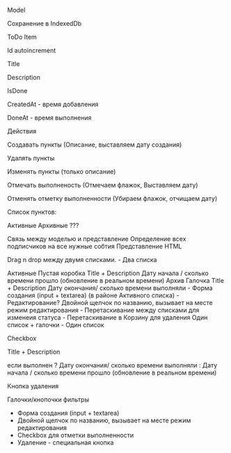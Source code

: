 Model

Сохранение в IndexedDb

ToDo Item

Id autoincrement

Title

Description

IsDone

CreatedAt - время добавления

DoneAt - время выполнения

Действия

Создавать пункты (Описание, выставляем дату создания)

Удалять пункты

Изменять пункты (только описание)

Отмечать выполненость (Отмечаем флажок, Выставляем дату)

Отменять отметку выполненности (Убираем флажок, отчищаем дату)

Список пунктов:

Активные
Архивные
???

Связь между моделью и представление
Определение всех подписчиков на все нужные собтия
Представление HTML

Drag n drop между двумя списками. - Два списка

Активные
Пустая коробка
Title + Description
Дату начала / сколько времени прошло (обновление в реальном времени)
Архив
Галочка
Title + Description
Дату окончания/ сколько времени выполняли - Форма создания (input + textarea) (в районе Активного списка) - Редактирование? Двойной щелчок по названию, вызывает на месте режим редактирования - Перетаскивание между списками для изменеия статуса - Перетаскивание в Корзину для удаления
Один список + галочки - Один список

Checkbox

Title + Description

если выполнен ? Дату окончания/ сколько времени выполняли
: Дату начала / сколько времени прошло (обновление в реальном времени)

Кнопка удаления

Галочки/кнопочки фильтры

- Форма создания (input + textarea)
- Двойной щелчок по названию, вызывает на месте режим редактирования
- Checkbox  для отметки выполненности
- Удаление - специальная кнопка